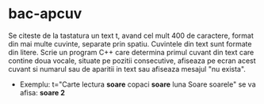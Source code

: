 # bac-apcuv
Se citeste de la tastatura un text t, avand cel mult 400 de caractere, format din mai multe cuvinte, separate prin spatiu. Cuvintele din text sunt formate din litere. Scrie un program C++ care determina primul cuvant din text care contine doua vocale, situate pe pozitii consecutive, afiseaza pe ecran acest cuvant si numarul sau de aparitii in text sau afiseaza mesajul "nu exista".
* Exemplu: t="Carte lectura **soare** copaci **soare** luna Soare soarele" se va afisa: **soare 2**
